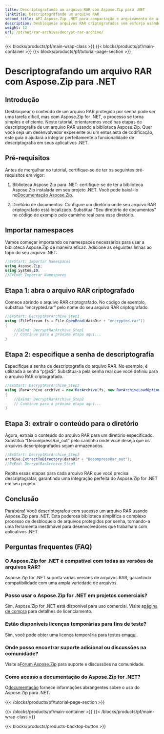 ```yaml
---
title: Descriptografando um arquivo RAR com Aspose.Zip para .NET
linktitle: Descriptografando um arquivo RAR
second_title: API Aspose.Zip .NET para compactação e arquivamento de arquivos
description: Desbloqueie arquivos RAR criptografados sem esforço usando Aspose.Zip for .NET. Siga nosso guia passo a passo para integração perfeita e descriptografia eficiente.
weight: 12
url: /pt/net/rar-archive/decrypt-rar-archive/
---
```


{{< blocks/products/pf/main-wrap-class >}}
{{< blocks/products/pf/main-container >}}
{{< blocks/products/pf/tutorial-page-section >}}

# Descriptografando um arquivo RAR com Aspose.Zip para .NET


## Introdução

Desbloquear o conteúdo de um arquivo RAR protegido por senha pode ser uma tarefa difícil, mas com Aspose.Zip for .NET, o processo se torna simples e eficiente. Neste tutorial, orientaremos você nas etapas de descriptografia de um arquivo RAR usando a biblioteca Aspose.Zip. Quer você seja um desenvolvedor experiente ou um entusiasta de codificação, este guia o ajudará a integrar perfeitamente a funcionalidade de descriptografia em seus aplicativos .NET.

## Pré-requisitos

Antes de mergulhar no tutorial, certifique-se de ter os seguintes pré-requisitos em vigor:

1.  Biblioteca Aspose.Zip para .NET: certifique-se de ter a biblioteca Aspose.Zip instalada em seu projeto .NET. Você pode baixá-lo no[Documentação Aspose.Zip](https://reference.aspose.com/zip/net/).

2. Diretório de documentos: Configure um diretório onde seu arquivo RAR criptografado está localizado. Substitua "Seu diretório de documentos" no código de exemplo pelo caminho real para esse diretório.

## Importar namespaces

Vamos começar importando os namespaces necessários para usar a biblioteca Aspose.Zip de maneira eficaz. Adicione as seguintes linhas ao topo do seu arquivo .NET:

```csharp
//ExStart: Importar Namespaces
using Aspose.Zip;
using System.IO;
//ExEnd: Importar Namespaces
```

## Etapa 1: abra o arquivo RAR criptografado

Comece abrindo o arquivo RAR criptografado. No código de exemplo, substitua “encrypted.rar” pelo nome do seu arquivo RAR criptografado.

```csharp
//ExStart: DecryptRarArchive_Step1
using (FileStream fs = File.OpenRead(dataDir + "encrypted.rar"))
{
    //ExEnd: DecryptRarArchive_Step1
    // Continue para a próxima etapa aqui...
}
```

## Etapa 2: especifique a senha de descriptografia

Especifique a senha de descriptografia do arquivo RAR. No exemplo, é utilizada a senha “p@s$”. Substitua-a pela senha real que você definiu para o arquivo RAR criptografado.

```csharp
//ExStart: DecryptRarArchive_Step2
using (RarArchive archive = new RarArchive(fs, new RarArchiveLoadOptions() { DecryptionPassword = "p@s$" }))
{
    //ExEnd: DecryptRarArchive_Step2
    // Continue para a próxima etapa aqui...
}
```

## Etapa 3: extrair o conteúdo para o diretório

Agora, extraia o conteúdo do arquivo RAR para um diretório especificado. Substitua “DecompressRar_out” pelo caminho onde você deseja que os arquivos descriptografados sejam armazenados.

```csharp
//ExStart: DecryptRarArchive_Step3
archive.ExtractToDirectory(dataDir + "DecompressRar_out");
//ExEnd: DecryptRarArchive_Step3
```

Repita essas etapas para cada arquivo RAR que você precisa descriptografar, garantindo uma integração perfeita do Aspose.Zip for .NET em seu projeto.

## Conclusão

Parabéns! Você descriptografou com sucesso um arquivo RAR usando Aspose.Zip para .NET. Esta poderosa biblioteca simplifica o complexo processo de desbloqueio de arquivos protegidos por senha, tornando-a uma ferramenta inestimável para desenvolvedores que trabalham com aplicativos .NET.

## Perguntas frequentes (FAQ)

### O Aspose.Zip for .NET é compatível com todas as versões de arquivos RAR?
Aspose.Zip for .NET suporta várias versões de arquivos RAR, garantindo compatibilidade com uma ampla variedade de arquivos.

### Posso usar o Aspose.Zip for .NET em projetos comerciais?
 Sim, Aspose.Zip for .NET está disponível para uso comercial. Visite a[página de compra](https://purchase.aspose.com/buy) para detalhes de licenciamento.

### Estão disponíveis licenças temporárias para fins de teste?
 Sim, você pode obter uma licença temporária para testes em[aqui](https://purchase.aspose.com/temporary-license/).

### Onde posso encontrar suporte adicional ou discussões na comunidade?
 Visite a[Fórum Aspose.Zip](https://forum.aspose.com/c/zip/37) para suporte e discussões na comunidade.

### Como acesso a documentação do Aspose.Zip for .NET?
 O[documentação](https://reference.aspose.com/zip/net/) fornece informações abrangentes sobre o uso do Aspose.Zip para .NET.

{{< /blocks/products/pf/tutorial-page-section >}}

{{< /blocks/products/pf/main-container >}}
{{< /blocks/products/pf/main-wrap-class >}}

{{< blocks/products/products-backtop-button >}}
